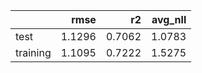 |          |   rmse |     r2 |   avg_nll |
|:---------|-------:|-------:|----------:|
| test     | 1.1296 | 0.7062 |    1.0783 |
| training | 1.1095 | 0.7222 |    1.5275 |